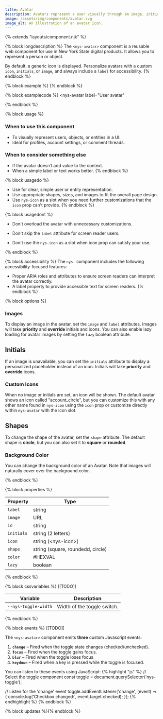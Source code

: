 ```yaml
---
title: Avatar
description: Avatars represent a user visually through an image, initials, or an icon and typically identify user-specific actions.
image: /assets/img/components/avatar.svg
image_alt: An illustration of an avatar icon.
---
```


{% extends "layouts/component.njk" %}

{% block longdescription %}
The <code class="language-js">&lt;nys-avatar&gt;</code> component is a reusable web component for use in New York State digital products. It allows you to represent a person or object.

By default, a generic icon is displayed. Personalize avatars with a custom <code class="language-js">icon</code>, <code class="language-js">initials</code>, or <code class="language-js">image</code>, and always include a <code class="language-js">label</code> for accessibility.
{% endblock %}

{% block example %}
<nys-avatar label="User avatar"></nys-avatar>
{% endblock %}

{% block examplecode %}
<nys-avatar
  label="User avatar"
></nys-avatar>
{% endblock %}

{% block usage %}
### When to use this component

- To visually represent users, objects, or entities in a UI.
- Ideal for profiles, account settings, or comment threads.

### When to consider something else

- If the avatar doesn’t add value to the context.
- When a simple label or text works better.
{% endblock %}

{% block usagedo %}
  - Use for clear, simple user or entity representation.
  - Use appropriate shapes, sizes, and images to fit the overall page design.
  - Use <code class="language-js">nys-icon</code> as a slot when you need further customizations that the <code class="language-js">icon</code> prop can't provide.
{% endblock %}

{% block usagedont %}
<ul>
<li><p>Don't overload the avatar with unnecessary customizations.</p></li>
<li><p>Don't skip the <code class="language-js">label</code> attribute for screen reader users.</p></li>
<li><p>Don't use the <code class="language-js">nys-icon</code> as a slot when icon prop can satisfy your use.</p></li>
</ul>
{% endblock %}

{% block accessibility %}
The <code class="language-js">nys-</code> component includes the following accessibility-focused features:

  - Proper ARIA roles and attributes to ensure screen readers can interpret the avatar correctly.
  - A label property to provide accessible text for screen readers.
{% endblock %}

{% block options %}
### Images
<p>To display an image in the avatar, set the <code class="language-js">image</code> and <code class="language-js">label</code> attributes. Images will take <strong>priority</strong> and <strong>override</strong> initials and icons. You can also enable lazy loading for avatar images by setting the <code class="language-js">lazy</code> boolean attribute.</p>

<nys-avatar label="User avatar" image="https://images.unsplash.com/photo-1513360371669-4adf3dd7dff8?q=80&w=100" lazy></nys-avatar>

## Initials

<p>If an image is unavailable, you can set the <code class="language-js">initials</code> attribute to display a personalized placeholder instead of an icon. Initials will take <strong>priority</strong> and <strong>override</strong> icons.</p>

<nys-avatar label="User avatar" initials="NY"></nys-avatar>

### Custom Icons

<p>When no image or initials are set, an icon will be shown. The default avatar shows an icon called "account_circle", but you can customize this with any other name found in <code class="language-js">nys-icon</code> using the <code class="language-js">icon</code> prop or customize directly within <code class="language-js">nys-avatar</code> with the icon slot.</p>

<nys-avatar label="User avatar"></nys-avatar>
<nys-avatar label="User avatar">
  <nys-icon slot="icon" label="youtube icon" name="social_youtube"></nys-icon>
</nys-avatar>
<nys-avatar label="User avatar">
  <nys-icon slot="icon" label="snow icon" name="ac_unit"></nys-icon>
</nys-avatar>

## Shapes

<p>To change the shape of the avatar, set the <code class="language-js">shape</code> attribute. The default shape is <strong>circle</strong>, but you can also set it to <strong>square</strong> or <strong>rounded</strong>.</p>

<nys-avatar label="User avatar" shape="circle"></nys-avatar>
<nys-avatar label="User avatar" shape="rounded"></nys-avatar>
<nys-avatar label="User avatar" shape="square"></nys-avatar>

### Background Color

You can change the background color of an Avatar. Note that images will naturally cover over the background color.

<nys-avatar label="User avatar" color="rebeccapurple"></nys-avatar>

{% endblock %}

{% block properties %}

<table>
  <thead>
    <tr>
      <th>Property</th>
      <th>Type</th>
    </tr>
  </thead>
  <tbody>
    <tr>
      <td><code>label</code></td>
      <td>string</td>
    </tr>
    <tr>
      <td><code>image</code></td>
      <td>URL</td>
    </tr>
    <tr>
      <td><code>id</code></td>
      <td>string</td>
    </tr>
    <tr>
      <td><code>initials</code></td>
      <td>string (2 letters)</td>
    </tr>
    <tr>
      <td><code>icon</code></td>
      <td>string (&lt;nys-icon&gt;)</td>
    </tr>
    <tr>
      <td><code>shape</code></td>
      <td>string (square, roundedd, circle)</td>
    </tr>
    <tr>
      <td><code>color</code></td>
      <td>#HEXVAL</td>
    </tr>
    <tr>
      <td><code>lazy</code></td>
      <td>boolean</td>
    </tr>
  </tbody>
</table>

{% endblock %}

{% block cssvariables %}
[[TODO]]
<table>
  <thead>
    <tr>
      <th>Variable</th>
      <th>Description</th>
    </tr>
  </thead>
  <tbody>
    <tr>
      <td><code>--nys-toggle-width</code></td>
      <td>Width of the toggle switch.</td>
    </tr>
  </tbody>
  </table>

{% endblock %}

{% block events %}
[[TODO]]
<p>The <code class="language-js">&lt;nys-avatar&gt;</code> component emits <strong>three</strong> custom Javascript events:</p>
<ol>
<li><strong><code>change</code></strong> – Fired when the toggle state changes (checked/unchecked).</li>
<li><strong><code>focus</code></strong> – Fired when the toggle gains focus.</li>
<li><strong><code>blur</code></strong> – Fired when the toggle loses focus.</li>
<li><strong><code>keydown</code></strong> – Fired when a key is pressed while the toggle is focused.</li>
</ol>

You can listen to these events using JavaScript:
{% highlight "js" %}
// Select the toggle component
  const toggle = document.querySelector('nys-toggle');

  // Listen for the 'change' event
  toggle.addEventListener('change', (event) => {
    console.log('Checkbox changed:', event.target.checked);
  });
{% endhighlight %}
{% endblock %}

{% block updates %}{% endblock %}
